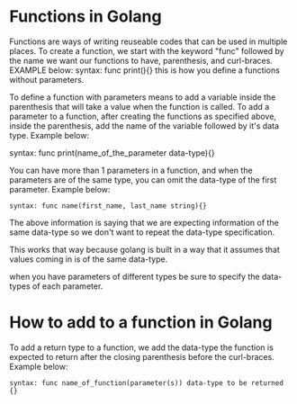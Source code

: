 # Functions in Golang

Functions are ways of writing reuseable codes that can be used in multiple places. To create a function, we start with the keyword "func" followed by the name we want our functions to have, parenthesis, and curl-braces. EXAMPLE below:
    syntax: func print(){} this is how you define a functions without parameters.

To define a function with parameters means to add a variable inside the parenthesis that will take a value when the function is called. To add a parameter to a function, after creating the functions as specified above, inside the parenthesis, add the name of the variable followed by it's data type.
Example below:

syntax: func print(name_of_the_parameter data-type){}

You can have more than 1 parameters in a function, and when the parameters are of the same type, you can omit the data-type of the first parameter.
Example below:

    syntax: func name(first_name, last_name string){}
The above information is saying that we are expecting information of the same data-type so we don't want to repeat the data-type specification.

This works that way because golang is built in a way that it assumes that values coming in is of the same data-type.

when you have parameters of different types be sure to specify the data-types of each parameter.

# How to add  to a function in Golang

To add a return type to a function, we add the data-type the function is expected to return after the closing parenthesis before the curl-braces.
Example below:

    syntax: func name_of_function(parameter(s)) data-type to be returned {}
